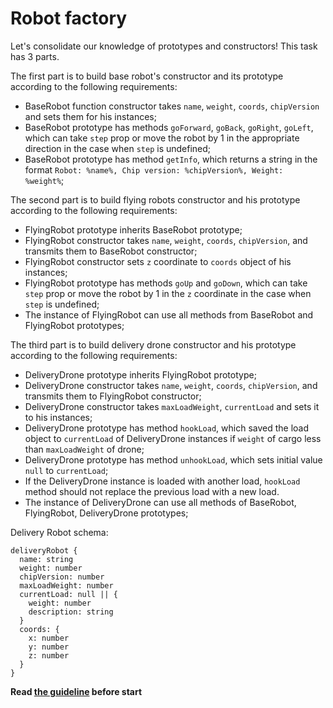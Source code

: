 # Robot factory
Let's consolidate our knowledge of prototypes and constructors!
This task has 3 parts.

The first part is to build base robot's constructor and its prototype according to the following requirements:
- BaseRobot function constructor takes `name`, `weight`, `coords`, `chipVersion` and sets them for his instances;
- BaseRobot prototype has methods `goForward`, `goBack`, `goRight`, `goLeft`, which can take `step` prop or move the robot by 1 in the appropriate direction in the case when `step` is undefined;
- BaseRobot prototype has method `getInfo`, which returns a string in the format `Robot: %name%, Chip version: %chipVersion%, Weight: %weight%`;

The second part is to build flying robots constructor and his prototype according to the following requirements:
- FlyingRobot prototype inherits BaseRobot prototype;
- FlyingRobot constructor takes `name`, `weight`, `coords`, `chipVersion`, and transmits them to BaseRobot constructor;
- FlyingRobot constructor sets `z` coordinate to `coords` object of his instances;
- FlyingRobot prototype has methods `goUp` and `goDown`,  which can take `step` prop or move the robot by 1 in the `z` coordinate in the case when `step` is undefined;
- The instance of FlyingRobot can use all methods from BaseRobot and FlyingRobot prototypes;

The third part is to build delivery drone constructor and his prototype according to the following requirements:
- DeliveryDrone prototype inherits FlyingRobot prototype;
- DeliveryDrone constructor takes `name`, `weight`, `coords`, `chipVersion`, and transmits them to FlyingRobot constructor;
- DeliveryDrone constructor takes `maxLoadWeight`, `currentLoad` and sets it to his instances;
- DeliveryDrone prototype has method `hookLoad`, which saved the load object to `currentLoad` of DeliveryDrone instances if `weight` of cargo less than `maxLoadWeight` of drone;
- DeliveryDrone prototype has method `unhookLoad`, which sets initial value `null` to `currentLoad`;
- If the DeliveryDrone instance is loaded with another load, `hookLoad` method should not replace the previous load with a new load.
- The instance of DeliveryDrone can use all methods of BaseRobot, FlyingRobot, DeliveryDrone prototypes;

Delivery Robot schema:
```
deliveryRobot {
  name: string
  weight: number
  chipVersion: number
  maxLoadWeight: number
  currentLoad: null || {
    weight: number
    description: string
  }
  coords: {
    x: number
    y: number
    z: number
  }
}

```

**Read [the guideline](https://github.com/mate-academy/js_task-guideline/blob/master/README.md) before start**

